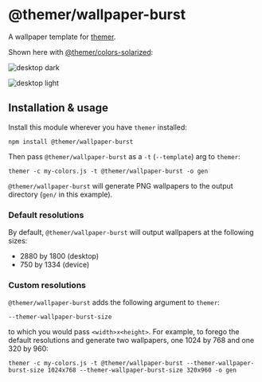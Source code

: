 # @themer/wallpaper-burst

A wallpaper template for [themer](https://github.com/mjswensen/themer).

Shown here with [@themer/colors-solarized](https://github.com/mjswensen/themer/tree/main/cli/packages/colors-solarized):

![desktop dark](https://cdn.jsdelivr.net/gh/mjswensen/themer@d8bcb110cd259ee5aa7c7025cfe6f0b214e28554/cli/packages/wallpaper-burst/assets/themer-wallpaper-burst-dark-2880x1800.png)

![desktop light](https://cdn.jsdelivr.net/gh/mjswensen/themer@d8bcb110cd259ee5aa7c7025cfe6f0b214e28554/cli/packages/wallpaper-burst/assets/themer-wallpaper-burst-light-2880x1800.png)

## Installation & usage

Install this module wherever you have `themer` installed:

    npm install @themer/wallpaper-burst

Then pass `@themer/wallpaper-burst` as a `-t` (`--template`) arg to `themer`:

    themer -c my-colors.js -t @themer/wallpaper-burst -o gen

`@themer/wallpaper-burst` will generate PNG wallpapers to the output directory (`gen/` in this example).

### Default resolutions

By default, `@themer/wallpaper-burst` will output wallpapers at the following sizes:

- 2880 by 1800 (desktop)
- 750 by 1334 (device)

### Custom resolutions

`@themer/wallpaper-burst` adds the following argument to `themer`:

    --themer-wallpaper-burst-size

to which you would pass `<width>x<height>`. For example, to forego the default resolutions and generate two wallpapers, one 1024 by 768 and one 320 by 960:

    themer -c my-colors.js -t @themer/wallpaper-burst --themer-wallpaper-burst-size 1024x768 --themer-wallpaper-burst-size 320x960 -o gen
